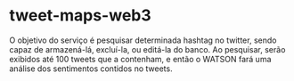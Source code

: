 # tweet-maps-web3

O objetivo do serviço é pesquisar determinada hashtag no twitter, sendo capaz de armazená-lá, excluí-la, ou editá-la do banco.
Ao pesquisar, serão exibidos até 100 tweets que a contenham, e então o WATSON fará uma análise dos sentimentos contidos no tweets.
